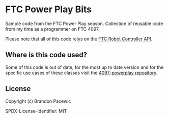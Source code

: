 # FTC Power Play Bits

Sample code from the FTC Power Play season. Collection of reusable code from my time as a programmer on FTC 4097.

Please note that all of this code relys on the [FTC Robot Controller API](https://github.com/FIRST-Tech-Challenge/FtcRobotController).

## Where is this code used?

Some of this code is out of date, for the most up to date version and for the specific use cases of these classes visit the [4097-powerplay repository](https://github.com/THSTechTeam/4097-powerplay).

## License

Copyright (c) Brandon Pacewic

SPDX-License-Identifier: MIT
